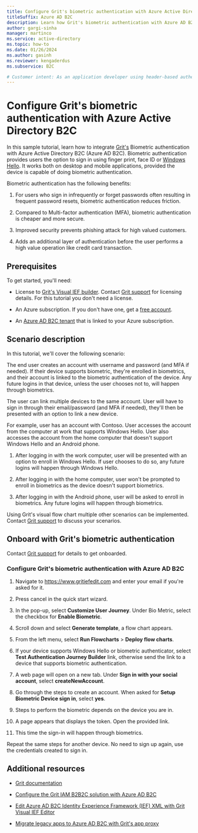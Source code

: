 ```yaml
---
title: Configure Grit's biometric authentication with Azure Active Directory B2C
titleSuffix: Azure AD B2C
description: Learn how Grit's biometric authentication with Azure AD B2C secures your account
author: gargi-sinha
manager: martinco
ms.service: active-directory
ms.topic: how-to
ms.date: 01/26/2024
ms.author: gasinh
ms.reviewer: kengaderdus
ms.subservice: B2C 

# Customer intent: As an application developer using header-based authentication, I want to migrate my legacy application to Azure Active Directory B2C with Grit app proxy. I want to enable modern authentication experiences, enhance security, and save on licensing costs.
---
```


# Configure Grit's biometric authentication with Azure Active Directory B2C

In this sample tutorial, learn how to integrate [Grit's](https://www.gritiam.com) Biometric authentication with Azure Active Directory B2C (Azure AD B2C). Biometric authentication provides  users the option to sign in using finger print, face ID or [Windows Hello](https://support.microsoft.com/windows/learn-about-windows-hello-and-set-it-up-dae28983-8242-bb2a-d3d1-87c9d265a5f0). It works both on desktop and mobile applications, provided the device is capable of doing biometric authentication.

Biometric authentication has the following benefits:

1. For users who sign in infrequently or forget passwords often resulting in frequent password resets, biometric authentication reduces friction.

2. Compared to Multi-factor authentication (MFA), biometric authentication is cheaper and more secure.

3. Improved security prevents phishing attack for high valued customers.

4. Adds an additional layer of authentication before the user performs a high value operation like credit card transaction.

## Prerequisites

To get started, you'll need:

- License to [Grit's Visual IEF builder](https://www.gritiefedit.com/). Contact [Grit support](mailto:info@gritsoftwaresystems.com) for licensing details. For this tutorial you don't need a license.

- An Azure subscription. If you don't have one, get a [free account](https://azure.microsoft.com/free/).

- An [Azure AD B2C tenant](tutorial-create-tenant.md) that is linked to your Azure subscription.

## Scenario description

In this tutorial, we'll cover the following scenario:

The end user creates an account with username and password (and MFA if needed). If their device supports biometric, they're enrolled in biometrics, and their account is linked to the biometric authentication of the device. Any future logins in that device, unless the user chooses not to, will happen through biometrics.

The user can link multiple devices to the same account. User will have to sign in through their email/password (and MFA if needed), they'll then be presented with an option to link a new device.

For example, user has an account with Contoso. User accesses the account from the computer at work that supports Windows Hello. User also accesses the account from the home computer that doesn't support Windows Hello and an Android phone.

1. After logging in with the work computer, user will be presented with an option to enroll in Windows Hello. If user chooses to do so, any future logins will happen through Windows Hello.

1. After logging in with the home computer, user won't be prompted to enroll in biometrics as the device doesn't support biometrics.

1. After logging in with the Android phone, user will be asked to enroll in biometrics. Any future logins will happen through biometrics.

Using Grit's visual flow chart multiple other scenarios can be implemented. Contact [Grit support](mailto:info@gritsoftwaresystems.com) to discuss your scenarios.

## Onboard with Grit's biometric authentication

Contact [Grit support](mailto:info@gritsoftwaresystems.com) for details to get onboarded.

### Configure Grit's biometric authentication with Azure AD B2C

1. Navigate to <https://www.gritiefedit.com> and enter your email if you're asked for it.

1. Press cancel in the quick start wizard.

1. In the pop-up, select **Customize User Journey**. Under Bio Metric, select the checkbox for **Enable Biometric**.

1. Scroll down and select **Generate template**, a flow chart appears.

1. From the left menu, select **Run Flowcharts** > **Deploy flow charts**.

1. If your device supports Windows Hello or biometric authenticator,
    select **Test Authentication Journey Builder** link, otherwise send
    the link to a device that supports biometric authentication.

1. A web page will open on a new tab. Under **Sign in with your social account**, select **createNewAccount**.

1. Go through the steps to create an account. When asked for **Setup Biometric Device sign in**, select **yes**.

1. Steps to perform the biometric depends on the device you are in.

1. A page appears that displays the token. Open the provided link.

1. This time the sign-in will happen through biometrics.

Repeat the same steps for another device. No need to sign up again, use the credentials created to sign in.

## Additional resources

- [Grit documentation](https://app.archbee.com/public/PREVIEW-ddjwV0RI2eVfcBOylxFGI/PREVIEW-bjH2arQd1Kn4le6z_zH84)

- [Configure the Grit IAM B2B2C solution with Azure AD B2C](partner-grit-iam.md)

- [Edit Azure AD B2C Identity Experience Framework (IEF) XML with Grit Visual IEF Editor](partner-grit-editor.md)

- [Migrate legacy apps to Azure AD B2C with Grit's app proxy](partner-grit-app-proxy.md)
